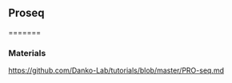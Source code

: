 ## Proseq

=======

### Materials

  https://github.com/Danko-Lab/tutorials/blob/master/PRO-seq.md
  
